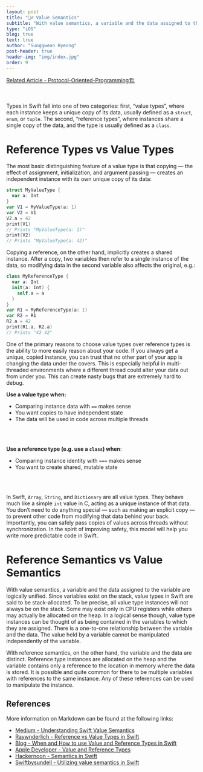 ```yaml
---
layout: post
title: "💁‍♂️ Value Semantics"
subtitle: "With value semantics, a variable and the data assigned to the variable are logically unified."
type: "iOS"
blog: true
text: true
author: "Sunggweon Hyeong"
post-header: true
header-img: "img/index.jpg"
order: 9
---
```


[Related Article - Protocol-Oriented-Programming🏗 ](https://cielgrisdemoscou.github.io/blog/2020-09-19-protocol-oriented-programming/)

<br />

Types in Swift fall into one of two categories: first, “value types”, where each instance keeps a unique copy of its data, usually defined as a `struct`, `enum`, or `tuple`. The second, “reference types”, where instances share a single copy of the data, and the type is usually defined as a `class`.

# Reference Types vs Value Types

The most basic distinguishing feature of a value type is that copying — the effect of assignment, initialization, and argument passing — creates an independent instance with its own unique copy of its data:

```swift
struct MyValueType {
  var a: Int
}
var V1 = MyValueType(a: 1)
var V2 = V1
V2.a = 42
print(V1)
// Prints "MyValueType(a: 1)"
print(V2)
// Prints "MyValueType(a: 42)"
```

Copying a reference, on the other hand, implicitly creates a shared instance. After a copy, two variables then refer to a single instance of the data, so modifying data in the second variable also affects the original, e.g.:

```swift
class MyReferenceType {
  var a: Int
  init(a: Int) {
    self.a = a
  }
}
var R1 = MyReferenceType(a: 1)
var R2 = R1
R2.a = 42
print(R1.a, R2.a)
// Prints "42 42"
```

One of the primary reasons to choose value types over reference types is the ability to more easily reason about your code. If you always get a unique, copied instance, you can trust that no other part of your app is changing the data under the covers. This is especially helpful in multi-threaded environments where a different thread could alter your data out from under you. This can create nasty bugs that are extremely hard to debug.

**Use a value type when:**

- Comparing instance data with `==` makes sense
- You want copies to have independent state
- The data will be used in code across multiple threads
<br />
<br />

**Use a reference type (e.g. use a `class`) when**:

- Comparing instance identity with `===` makes sense
- You want to create shared, mutable state
<br />
<br />

In Swift, `Array`, `String`, and `Dictionary` are all value types. They behave much like a simple `int` value in C, acting as a unique instance of that data. You don’t need to do anything special — such as making an explicit copy — to prevent other code from modifying that data behind your back. Importantly, you can safely pass copies of values across threads without synchronization. In the spirit of improving safety, this model will help you write more predictable code in Swift.

# Reference Semantics vs Value Semantics

With value semantics, a variable and the data assigned to the variable are logically unified. Since variables exist on the stack, value types in Swift are said to be stack-allocated. To be precise, all value type instances will not always be on the stack. Some may exist only in CPU registers while others may actually be allocated on the heap. In a logical sense though, value type instances can be thought of as being contained in the variables to which they are assigned. There is a one-to-one relationship between the variable and the data. The value held by a variable cannot be manipulated independently of the variable.

With reference semantics, on the other hand, the variable and the data are distinct. Reference type instances are allocated on the heap and the variable contains only a reference to the location in memory where the data is stored. It is possible and quite common for there to be multiple variables with references to the same instance. Any of these references can be used to manipulate the instance.

## References
More information on Markdown can be found at the following links:

- [Medium - Understanding Swift Value Semantics](https://medium.com/@JimmyMAndersson/understanding-swift-value-semantics-d84d57b937a2)
- [Raywnderlich - Reference vs Value Types in Swift](https://www.raywenderlich.com/9481-reference-vs-value-types-in-swift)
- [Blog - When and How to use Value and Reference Types in Swift](https://khawerkhaliq.com/blog/swift-value-types-reference-types/)
- [Apple Developer - Value and Reference Types](https://developer.apple.com/swift/blog/?id=10)
- [Hackernoon - Semantics in Swift](https://hackernoon.com/semantics-in-swift-66d1c19b33f1)
- [Swiftbysundell - Utilizing value semantics in Swift](https://www.swiftbysundell.com/articles/utilizing-value-semantics-in-swift/)
